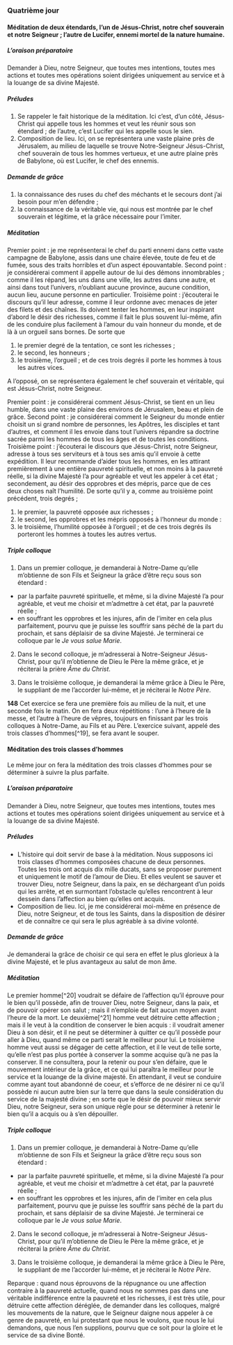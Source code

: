 ### Quatrième jour

#### Méditation de deux étendards, l’un de Jésus-Christ, notre chef souverain et notre Seigneur ; l’autre de Lucifer, ennemi mortel de la nature humaine.

##### L’oraison préparatoire
Demander à Dieu, notre Seigneur, que toutes mes intentions, toutes mes actions et toutes mes opérations soient dirigées uniquement au service et à la louange de sa divine Majesté.

##### Préludes
1. Se rappeler le fait historique de la méditation. Ici c’est, d’un côté, Jésus-Christ qui appelle tous les hommes et veut les réunir sous son étendard ; de l’autre, c’est Lucifer qui les appelle sous le sien.
2. Composition de lieu. Ici, on se représentera une vaste plaine près de Jérusalem, au milieu de laquelle se trouve Notre-Seigneur Jésus-Christ, chef souverain de tous les hommes vertueux, et une autre plaine près de Babylone, où est Lucifer, le chef des ennemis.

##### Demande de grâce
1. la connaissance des ruses du chef des méchants et le secours dont j’ai besoin pour m’en défendre ; 
2. la connaissance de la véritable vie, qui nous est montrée par le chef souverain et légitime, et la grâce nécessaire pour l’imiter.

##### Méditation
Premier point : je me représenterai le chef du parti ennemi dans cette vaste campagne de Babylone, assis dans une chaire élevée, toute de feu et de fumée, sous des traits horribles et d’un aspect épouvantable.
Second point : je considérerai comment il appelle autour de lui des démons innombrables ; comme il les répand, les uns dans une ville, les autres dans une autre, et ainsi dans tout l’univers, n’oubliant aucune province, aucune condition, aucun lieu, aucune personne en particulier.
Troisième point : j’écouterai le discours qu’il leur adresse, comme il leur ordonne avec menaces de jeter des filets et des chaînes. Ils doivent tenter les hommes, en leur inspirant d’abord le désir des richesses, comme il fait le plus souvent lui-même, afin de les conduire plus facilement à l’amour du vain honneur du monde, et de là à un orgueil sans bornes. De sorte que 
1. le premier degré de la tentation, ce sont les richesses ; 
2. le second, les honneurs ; 
3. le troisième, l’orgueil ; 
et de ces trois degrés il porte les hommes à tous les autres vices.

A l’opposé, on se représentera également le chef souverain et véritable, qui est Jésus-Christ, notre Seigneur.

Premier point : je considérerai comment Jésus-Christ, se tient en un lieu humble, dans une vaste plaine des environs de Jérusalem, beau et plein de grâce.
Second point : je considérerai comment le Seigneur du monde entier choisit un si grand nombre de personnes, les Apôtres, les disciples et tant d’autres, et comment il les envoie dans tout l’univers répandre sa doctrine sacrée parmi les hommes de tous les âges et de toutes les conditions.
Troisième point : j’écouterai le discours que Jésus-Christ, notre Seigneur, adresse à tous ses serviteurs et à tous ses amis qu’il envoie à cette expédition. Il leur recommande d’aider tous les hommes, en les attirant premièrement à une entière pauvreté spirituelle, et non moins à la pauvreté réelle, si la divine Majesté l’a pour agréable et veut les appeler à cet état ; secondement, au désir des opprobres et des mépris, parce que de ces deux choses naît l’humilité. De sorte qu’il y a, comme au troisième point précédent, trois degrés ; 
1. le premier, la pauvreté opposée aux richesses ; 
2. le second, les opprobres et les mépris opposés à l’honneur du monde : 
3. le troisième, l’humilité opposée à l’orgueil ; 
et de ces trois degrés ils porteront les hommes à toutes les autres vertus.

##### Triple colloque
1. Dans un premier colloque, je demanderai à Notre-Dame qu’elle m’obtienne de son Fils et Seigneur la grâce d’être reçu sous son étendard : 
- par la parfaite pauvreté spirituelle, et même, si la divine Majesté l’a pour agréable, et veut me choisir et m’admettre à cet état, par la pauvreté réelle ; 
- en souffrant les opprobres et les injures, afin de l’imiter en cela plus parfaitement, pourvu que je puisse les souffrir sans péché de la part du prochain, et sans déplaisir de sa divine Majesté. 
Je terminerai ce colloque par le _Je vous salue Marie_. 

2. Dans le second colloque, je m’adresserai à Notre-Seigneur Jésus-Christ, pour qu’il m’obtienne de Dieu le Père la même grâce, et je réciterai la prière _Âme du Christ_. 

3. Dans le troisième colloque, je demanderai la même grâce à Dieu le Père, le suppliant de me l’accorder lui-même, et je réciterai le _Notre Père_.

**148** Cet exercice se fera une première fois au milieu de la nuit, et une seconde fois le matin. On en fera deux répétitions : l’une à l’heure de la messe, et l’autre à l’heure de vêpres, toujours en finissant par les trois colloques à Notre-Dame, au Fils et au Père. L’exercice suivant, appelé des trois classes d’hommes[^19], se fera avant le souper.

#### Méditation des trois classes d’hommes
Le même jour on fera la méditation des trois classes d’hommes pour se déterminer à suivre la plus parfaite.

##### L’oraison préparatoire
Demander à Dieu, notre Seigneur, que toutes mes intentions, toutes mes actions et toutes mes opérations soient dirigées uniquement au service et à la louange de sa divine Majesté.

##### Préludes
- L’histoire qui doit servir de base à la méditation. Nous supposons ici trois classes d’hommes composées chacune de deux personnes. Toutes les trois ont acquis dix mille ducats, sans se proposer purement et uniquement le motif de l’amour de Dieu. Et elles veulent se sauver et trouver Dieu, notre Seigneur, dans la paix, en se déchargeant d’un poids qui les arrête, et en surmontant l’obstacle qu’elles rencontrent à leur dessein dans l’affection au bien qu’elles ont acquis.
- Composition de lieu. Ici, je me considérerai moi-même en présence de Dieu, notre Seigneur, et de tous les Saints, dans la disposition de désirer et de connaître ce qui sera le plus agréable à sa divine volonté.

##### Demande de grâce
Je demanderai la grâce de choisir ce qui sera en effet le plus glorieux à la divine Majesté, et le plus avantageux au salut de mon âme.

##### Méditation
Le premier homme[^20] voudrait se défaire de l’affection qu’il éprouve pour le bien qu’il possède, afin de trouver Dieu, notre Seigneur, dans la paix, et de pouvoir opérer son salut ; mais il n’emploie de fait aucun moyen avant l’heure de la mort.
Le deuxième[^21] homme veut détruire cette affection ; mais il le veut à la condition de conserver le bien acquis : il voudrait amener Dieu à son désir, et il ne peut se déterminer à quitter ce qu’il possède pour aller à Dieu, quand même ce parti serait le meilleur pour lui.
Le troisième homme veut aussi se dégager de cette affection, et il le veut de telle sorte, qu’elle n’est pas plus portée à conserver la somme acquise qu’à ne pas la conserver. Il ne consultera, pour la retenir ou pour s’en défaire, que le mouvement intérieur de la grâce, et ce qui lui paraîtra le meilleur pour le service et la louange de la divine majesté. En attendant, il veut se conduire comme ayant tout abandonné de coeur, et s’efforce de ne désirer ni ce qu’il possède ni aucun autre bien sur la terre que dans la seule considération du service de la majesté divine ; en sorte que le désir de pouvoir mieux servir Dieu, notre Seigneur, sera son unique règle pour se déterminer à retenir le bien qu’il a acquis ou à s’en dépouiller.

##### Triple colloque
1. Dans un premier colloque, je demanderai à Notre-Dame qu’elle m’obtienne de son Fils et Seigneur la grâce d’être reçu sous son étendard : 
- par la parfaite pauvreté spirituelle, et même, si la divine Majesté l’a pour agréable, et veut me choisir et m’admettre à cet état, par la pauvreté réelle ; 
- en souffrant les opprobres et les injures, afin de l’imiter en cela plus parfaitement, pourvu que je puisse les souffrir sans péché de la part du prochain, et sans déplaisir de sa divine Majesté. 
Je terminerai ce colloque par le _Je vous salue Marie_. 

2. Dans le second colloque, je m’adresserai à Notre-Seigneur Jésus-Christ, pour qu’il m’obtienne de Dieu le Père la même grâce, et je réciterai la prière _Âme du Christ_. 

3. Dans le troisième colloque, je demanderai la même grâce à Dieu le Père, le suppliant de me l’accorder lui-même, et je réciterai le _Notre Père_.

Reparque : quand nous éprouvons de la répugnance ou une affection contraire à la pauvreté actuelle, quand nous ne sommes pas dans une véritable indifférence entre la pauvreté et les richesses, il est très utile, pour détruire cette affection déréglée, de demander dans les colloques, malgré les mouvements de la nature, que le Seigneur daigne nous appeler à ce genre de pauvreté, en lui protestant que nous le voulons, que nous le lui demandons, que nous l’en supplions, pourvu que ce soit pour la gloire et le service de sa divine Bonté.
